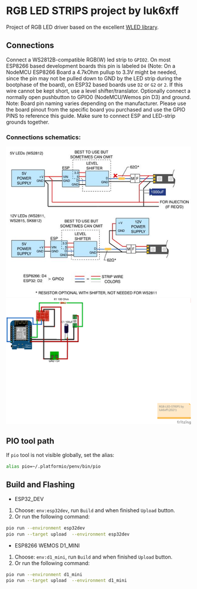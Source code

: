 # RGB LED STRIPS project by luk6xff
Project of RGB LED driver based on the excellent [WLED library](https://github.com/Aircoookie/WLED).

## Connections
Connect a WS2812B-compatible RGB(W) led strip to `GPIO2`. On most ESP8266 based development boards this pin is labeled `D4` (Note: On a NodeMCU ESP8266 Board a 4.7kOhm pullup to 3.3V might be needed, since the pin may not be pulled down to GND by the LED strip during the bootphase of the board), on ESP32 based boards use `D2` or `G2` or `2`. If this wire cannot be kept short, use a level shifter/translator. Optionally connect a normally open pushbutton to GPIO0 (NodeMCU/Wemos pin D3) and ground.
Note: Board pin naming varies depending on the manufacturer. Please use the board pinout from the specific board you purchased and use the GPIO PINS to reference this guide. Make sure to connect ESP and LED-strip grounds together.

### Connections schematics:
![wled_connections](img/wled_connections.jpeg)
![wled_connections](img/rgb-led-strips_bb.png)

## PIO tool path
If `pio` tool is not visible globally, set the alias:
```sh
alias pio=~/.platformio/penv/bin/pio
```

## Build and Flashing
* ESP32_DEV
1. Choose: `env:esp32dev`, run `Build` and when finished `Upload` button.
2. Or run the following command:
```sh
pio run --environment esp32dev
pio run --target upload  --environment esp32dev
```

* ESP8266 WEMOS D1_MINI
1. Choose: `env:d1_mini`, run `Build` and when finished `Upload` button.
2. Or run the following command:
```sh
pio run --environment d1_mini
pio run --target upload  --environment d1_mini
```
